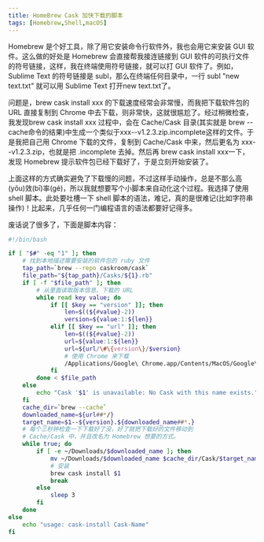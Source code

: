 ```yaml
---
title: HomeBrew Cask 加快下载的脚本
tags: [Homebrew,Shell,macOS]
---
```


Homebrew 是个好工具，除了用它安装命令行软件外，我也会用它来安装 GUI 软件。这么做的好处是 Homebrew 会直接帮我接连链接到 GUI 软件的可执行文件的符号链接，这样，我在终端使用符号链接，就可以打 GUI 软件了。例如，Sublime Text 的符号链接是 subl，那么在终端任何目录中，一行 subl "new text.txt" 就可以用 Sublime Text 打开new text.txt了。

问题是，brew cask install xxx 的下载速度经常会非常慢，而我把下载软件包的 URL 直接复制到 Chrome 中去下载，则非常快，这就很尴尬了。经过稍微检查，我发现brew cask install xxx 过程中，会在 Cache/Cask 目录(其实就是 brew --cache命令的结果)中生成一个类似于xxx--v1.2.3.zip.incomplete这样的文件。于是我把自己用 Chrome 下载的文件，复制到 Cache/Cask 中来，然后更名为 xxx--v1.2.3.zip，也就是把 .incomplete 去掉。然后再 brew cask install xxx一下，发现 Homebrew 提示软件包已经下载好了，于是立刻开始安装了。

上面这样的方式确实避免了下载慢的问题，不过这样手动操作，总是不那么高(yǒu)效(bī)率(gé)，所以我就想要写个小脚本来自动化这个过程。我选择了使用 shell 脚本。此处要吐槽一下 shell 脚本的语法，难记，真的是很难记(比如字符串操作)！比起来，几乎任何一门编程语言的语法都要好记得多。

废话说了很多了，下面是脚本内容：

```bash
#!/bin/bash 

if [ "$#" -eq "1" ]; then 
    # 找到本地描述需要安装的软件包的 ruby 文件 
    tap_path=`brew --repo caskroom/cask` 
    file_path="${tap_path}/Casks/${1}.rb" 
    if [ -f "$file_path" ]; then 
        # 从里面读取版本信息，下载的 URL 
        while read key value; do 
            if [[ $key == "version" ]]; then 
                len=$((${#value}-2)) 
                version=${value:1:${len}} 
            elif [[ $key == "url" ]]; then 
                len=$((${#value}-2)) 
                url=${value:1:${len}} 
                url=${url/\#\{version\}/$version} 
                # 使用 Chrome 来下载 
                /Applications/Google\ Chrome.app/Contents/MacOS/Google\ Chrome $url 
            fi 
        done < $file_path 
    else
        echo "Cask '$1' is unavailable: No Cask with this name exists." 
    fi
    cache_dir=`brew --cache`
    downloaded_name=${url##*/}
    target_name=$1--${version}.${downloaded_name##*.} 
    # 每个三秒钟检查一下下载好了没，好了就把下载好的文件移动到 
    # Cache/Cask 中，并且改名为 Homebrew 想要的方式。 
    while true; do 
        if [ -e ~/Downloads/$downloaded_name ]; then 
            mv ~/Downloads/$downloaded_name $cache_dir/Cask/$target_name 
            # 安装 
            brew cask install $1 
            break 
        else
            sleep 3 
        fi 
    done
else
    echo "usage: cask-install Cask-Name" 
fi
```
